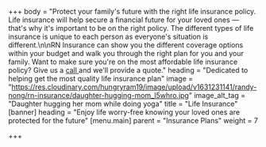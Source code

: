 +++
body = "Protect your family's future with the right life insurance policy. Life insurance will help secure a financial future for your loved ones — that's why it's important to be on the right policy. The different types of life insurance is unique to each person as everyone's situation is different.\n\nRN Insurance can show you the different coverage options within your budget and walk you through the right plan for you and your family. Want to make sure you're on the most affordable life insurance policy? Give us a [call ](tel:978-427-2544)and we'll provide a quote."
heading = "Dedicated to helping get the most quality life insurance plan"
image = "https://res.cloudinary.com/hungryram19/image/upload/v1631231141/randy-nong/rn-insurance/daughter-hugging-mom_l5whro.jpg"
image_alt_tag = "Daughter hugging her mom while doing yoga"
title = "Life Insurance"
[banner]
heading = "Enjoy life worry-free knowing your loved ones are protected for the future"
[menu.main]
parent = "Insurance Plans"
weight = 7

+++
